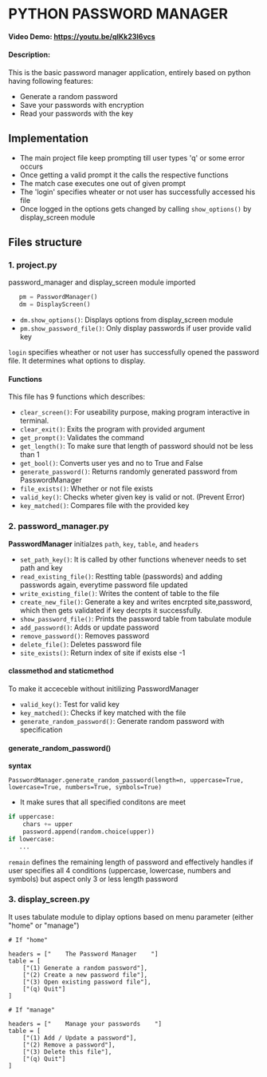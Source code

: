 # PYTHON PASSWORD MANAGER
#### Video Demo:  <https://youtu.be/qIKk23l6vcs>
#### Description:

This is the basic password manager application, entirely based on python having following features:
   - Generate a random password
   - Save your passwords with encryption
   - Read your passwords with the key


## Implementation

- The main project file keep prompting till user types 'q' or some error occurs
- Once getting a valid prompt it the calls the respective functions
- The match case executes one out of given prompt
- The 'login' specifies wheater or not user has successfully accessed his file
- Once logged in the options gets changed by calling `show_options()` by display_screen module


## Files structure

### 1. project.py
password_manager and display_screen module imported
```python
   pm = PasswordManager()
   dm = DisplayScreen()
```
  - ```dm.show_options()```: Displays options from display_screen module
  - ```pm.show_password_file()```: Only display passwords if user provide valid key

```login``` specifies wheather or not user has successfully opened the password file. It determines what options to display.

#### Functions
This file has 9 functions which describes:

- ```clear_screen()```: For useability purpose, making program interactive in terminal.
- ```clear_exit()```: Exits the program with provided argument
- ```get_prompt()```: Validates the command
- ```get_length()```: To make sure that length of password should not be less than 1
- ```get_bool()```: Converts user yes and no to True and False
- ```generate_password()```: Returns randomly generated password from PasswordManager
- ```file_exists()```: Whether or not file exists
- ```valid_key()```: Checks wheter given key is valid or not. (Prevent Error)
- ```key_matched()```: Compares file with the provided key


### 2. password_manager.py

**PasswordManager** initialzes `path`, `key`, `table`, and `headers`

- `set_path_key()`: It is called by other functions whenever needs to set path and key
- `read_existing_file()`: Restting table (passwords) and adding passwords again, everytime password file updated
- `write_existing_file()`: Writes the content of table to the file
- `create_new_file()`: Generate a key and writes encrpted site,password, which then gets validated if key decrpts it successfully.
- `show_password_file()`: Prints the password table from tabulate module
- `add_password()`: Adds or update password
- `remove_password()`: Removes password
- `delete_file()`: Deletes password file
- `site_exists()`: Return index of site if exists else -1

#### classmethod and staticmethod
To make it acceceble without initilizing PasswordManager

- `valid_key()`: Test for valid key
- `key_matched()`: Checks if key matched with the file
- `generate_random_password()`: Generate random password with specification


#### generate_random_password()
**syntax**

`PasswordManager.generate_random_password(length=n, uppercase=True, lowercase=True, numbers=True, symbols=True)`

- It make sures that all specified conditons are meet

```python
if uppercase:
    chars += upper
    password.append(random.choice(upper))
if lowercase:
   ...
```
`remain` defines the remaining length of password and effectively handles if user specifies all 4 conditions (uppercase, lowercase, numbers and symbols) but aspect only 3 or less length password


### 3. display_screen.py
It uses tabulate module to diplay options based on menu parameter (either "home" or "manage")
```
# If "home"

headers = ["    The Password Manager    "]
table = [
    ["(1) Generate a random password"],
    ["(2) Create a new password file"],
    ["(3) Open existing password file"],
    ["(q) Quit"]
]

# If "manage"

headers = ["    Manage your passwords    "]
table = [
    ["(1) Add / Update a password"],
    ["(2) Remove a password"],
    ["(3) Delete this file"],
    ["(q) Quit"]
]
```
